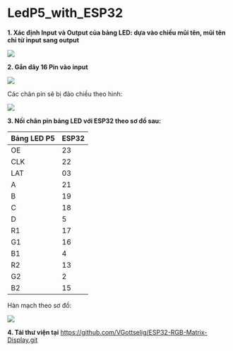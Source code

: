 # LedP5_with_ESP32 

**1. Xác định Input và Output của bảng LED: dựa vào chiều mũi tên, mũi tên chỉ từ input sang output** 

<img src="https://i.imgur.com/cagovdg.png">

**2. Gắn dây 16 Pin vào input**

<img src="https://imgur.com/RkC5GB6.png">

Các chân pin sẽ bị đảo chiều theo hình: 

<img src="https://i.imgur.com/GspE03y.png">

**3. Nối chân pin bảng LED với ESP32 theo sơ đồ sau:**

|Bảng LED P5 | ESP32|
|---------|------|
|OE|23|
|CLK|22|
|LAT|03|
|A|21|
|B|19|
|C|18|
|D|5|
|R1|17|
|G1|16|
|B1|4|
|R2|13|
|G2|2|
|B2|15|

Hàn mạch theo sơ đồ: 

<img src="https://i.imgur.com/qFTazNE.png"> 

**4. Tải thư viện tại** https://github.com/VGottselig/ESP32-RGB-Matrix-Display.git
